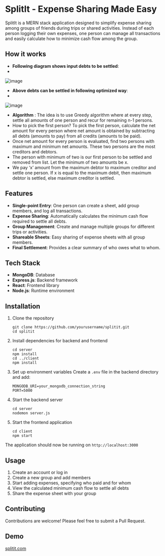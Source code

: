 # SplitIt - Expense Sharing Made Easy

SplitIt is a MERN stack application designed to simplify expense sharing among groups of friends during trips or shared activities. Instead of each person logging their own expenses, one person can manage all transactions and easily calculate how to minimize cash flow among the group.

## How it works 
   - **Following diagram shows input debts to be settled**:
   - 
   ![image](https://github.com/user-attachments/assets/e894410d-0255-42ad-9efe-eccd9fb3548b)

   - **Above debts can be settled in following optimized way**:
   - 
   ![image](https://github.com/user-attachments/assets/301328f9-124c-41bf-b71d-82467823fa0d)

   - **Algorithm** : The idea is to use Greedy algorithm where at every step, settle all amounts of one person and recur for remaining n-1 persons.
   - How to pick the first person? To pick the first person, calculate the net amount for every person where net amount is obtained by subtracting all debts (amounts to pay) from all credits (amounts to be paid).
   - Once net amount for every person is evaluated, find two persons with maximum and minimum net amounts. These two persons are the most creditors and debtors.
   - The person with minimum of two is our first person to be settled and removed from list. Let the minimum of two amounts be x.
   - We pay ‘x’ amount from the maximum debtor to maximum creditor and settle one person. If x is equal to the maximum debit, then maximum debtor is settled, else maximum creditor is settled.


## Features

- **Single-point Entry**: One person can create a sheet, add group members, and log all transactions.
- **Expense Sharing**: Automatically calculates the minimum cash flow required to settle all debts.
- **Group Management**: Create and manage multiple groups for different trips or activities.
- **Shareable Sheets**: Easy sharing of expense sheets with all group members.
- **Final Settlement**: Provides a clear summary of who owes what to whom.

## Tech Stack

- **MongoDB**: Database
- **Express.js**: Backend framework
- **React**: Frontend library
- **Node.js**: Runtime environment

## Installation

1. Clone the repository
   ```
   git clone https://github.com/yourusername/splitit.git
   cd splitit
   ```

2. Install dependencies for backend and frontend
   ```
   cd server
   npm install
   cd ../client
   npm install
   ```

3. Set up environment variables
   Create a `.env` file in the backend directory and add:
   ```
   MONGODB_URI=your_mongodb_connection_string
   PORT=5000
   ```

4. Start the backend server
   ```
   cd server
   nodemon server.js
   ```

5. Start the frontend application
   ```
   cd client
   npm start
   ```

The application should now be running on `http://localhost:3000`

## Usage

1. Create an account or log in
2. Create a new group and add members
3. Start adding expenses, specifying who paid and for whom
4. View the calculated minimum cash flow to settle all debts
5. Share the expense sheet with your group

## Contributing

Contributions are welcome! Please feel free to submit a Pull Request.

## Demo

[splitit.com](https://splitit-sife.onrender.com/)

